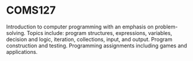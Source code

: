 # COMS127
Introduction to computer programming with an emphasis on problem-solving. Topics include: program structures, expressions, variables, decision and logic, iteration, collections, input, and output. Program construction and testing. Programming assignments including games and applications. 
